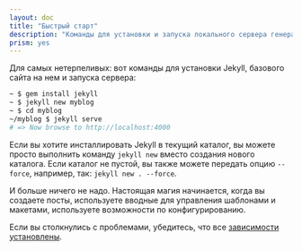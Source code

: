 ```yaml
---
layout: doc
title: "Быстрый старт"
description: "Команды для установки и запуска локального сервера генератора статических сайтов Jekyll. Всего 4 строчки в терминале."
prism: yes
---
```

Для самых нетерпеливых: вот команды для установки Jekyll, базового сайта на нем и запуска сервера:

```bash
~ $ gem install jekyll
~ $ jekyll new myblog
~ $ cd myblog
~/myblog $ jekyll serve
# => Now browse to http://localhost:4000
```

Если вы хотите инсталлировать Jekyll в текущий каталог, вы можете просто выполнить команду `jekyll new` вместо создания нового каталога. Если каталог не пустой, вы также можете передать опцию `--force`, например, так: `jekyll new . --force`.

И больше ничего не надо. Настоящая магия начинается, когда вы создаете посты, используете вводные для управления шаблонами и макетами, используете возможности по конфигурированию.

Если вы столкнулись с проблемами, убедитесь, что все [зависимости установлены](/documentation/03_installation).
